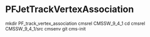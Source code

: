 # PFJetTrackVertexAssociation

mkdir PF_track_vertex_association
cmsrel CMSSW_9_4_1
cd cmsrel CMSSW_9_4_1/src
cmsenv
git cms-init
